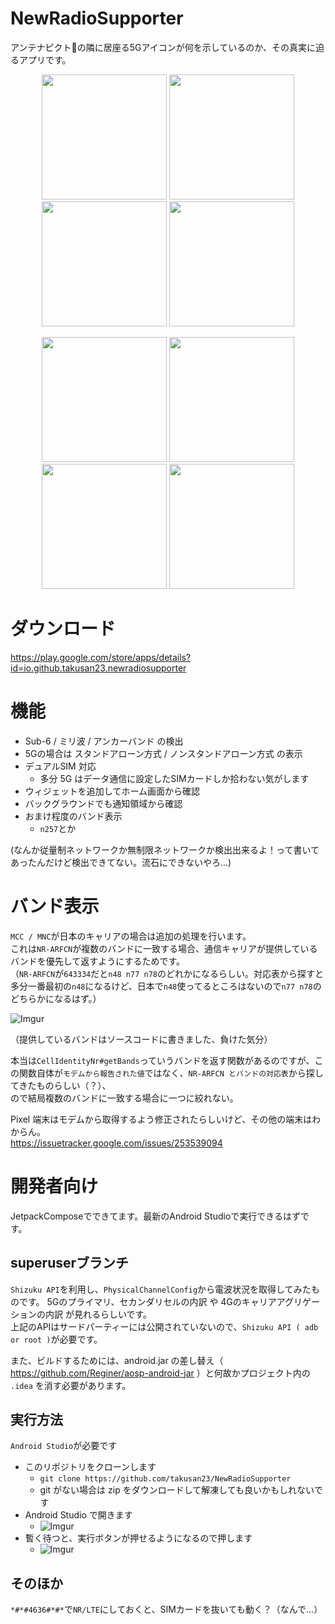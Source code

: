 # NewRadioSupporter

アンテナピクト📶の隣に居座る5Gアイコンが何を示しているのか、その真実に迫るアプリです。

<p align="center">
<img width="200" src="https://imgur.com/CzCjQSn.jpg">
<img width="200" src="https://imgur.com/0mVypsW.jpg">
<img width="200" src="https://imgur.com/porNfMv.jpg">
<img width="200" src="https://imgur.com/HxdIGzT.jpg">
</p>

<p align="center">
<img width="200" src="https://imgur.com/Gy099KS.png">
<img width="200" src="https://imgur.com/QSx4MAQ.png">
<img width="200" src="https://imgur.com/S9x7ck0.png">
<img width="200" src="https://imgur.com/ypkZRDn.png">
</p>

# ダウンロード
https://play.google.com/store/apps/details?id=io.github.takusan23.newradiosupporter

# 機能
- Sub-6 / ミリ波 / アンカーバンド の検出
- 5Gの場合は スタンドアローン方式 / ノンスタンドアローン方式 の表示
- デュアルSIM 対応
  - 多分 5G はデータ通信に設定したSIMカードしか拾わない気がします
- ウィジェットを追加してホーム画面から確認
- バックグラウンドでも通知領域から確認
- おまけ程度のバンド表示
  - `n257`とか

(なんか従量制ネットワークか無制限ネットワークか検出出来るよ！って書いてあったんだけど検出できてない。流石にできないやろ...)

# バンド表示
`MCC / MNC`が日本のキャリアの場合は追加の処理を行います。  
これは`NR-ARFCN`が複数のバンドに一致する場合、通信キャリアが提供しているバンドを優先して返すようにするためです。  
（`NR-ARFCN`が`643334`だと`n48 n77 n78`のどれかになるらしい。対応表から探すと多分一番最初の`n48`になるけど、日本で`n48`使ってるところはないので`n77 n78`のどちらかになるはず。）

![Imgur](https://imgur.com/S6JMkun.png)

（提供しているバンドはソースコードに書きました、負けた気分）

本当は`CellIdentityNr#getBands`っていうバンドを返す関数があるのですが、この関数自体が`モデムから報告された値`ではなく、`NR-ARFCN とバンドの対応表`から探してきたものらしい（？）、  
ので結局複数のバンドに一致する場合に一つに絞れない。  

Pixel 端末はモデムから取得するよう修正されたらしいけど、その他の端末はわからん。  
https://issuetracker.google.com/issues/253539094

# 開発者向け
JetpackComposeでできてます。最新のAndroid Studioで実行できるはずです。

## superuserブランチ
`Shizuku API`を利用し、`PhysicalChannelConfig`から電波状況を取得してみたものです。
5Gのプライマリ、セカンダリセルの内訳 や 4Gのキャリアアグリゲーションの内訳 が見れるらしいです。  
上記のAPIはサードパーティーには公開されていないので、`Shizuku API ( adb or root )`が必要です。

また、ビルドするためには、android.jar の差し替え（ https://github.com/Reginer/aosp-android-jar ）と何故かプロジェクト内の `.idea` を消す必要があります。

## 実行方法
`Android Studio`が必要です

- このリポジトリをクローンします
  - `git clone https://github.com/takusan23/NewRadioSupporter`
  - git がない場合は zip をダウンロードして解凍しても良いかもしれないです
- Android Studio で開きます
  - ![Imgur](https://imgur.com/9n2ygdE.png)
- 暫く待つと、実行ボタンが押せるようになるので押します
  - ![Imgur](https://imgur.com/O5855id.png)

## そのほか
`*#*#4636#*#*`で`NR/LTE`にしておくと、SIMカードを抜いても動く？（なんで...）